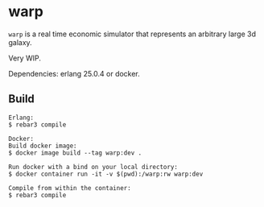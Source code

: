 warp
=====

`warp` is a real time economic simulator that represents an arbitrary large 3d galaxy.

Very WIP.

Dependencies: erlang 25.0.4 or docker.

Build
-----
    Erlang:
    $ rebar3 compile

    Docker:
    Build docker image:
    $ docker image build --tag warp:dev .

    Run docker with a bind on your local directory:
    $ docker container run -it -v $(pwd):/warp:rw warp:dev

    Compile from within the container:
    $ rebar3 compile
